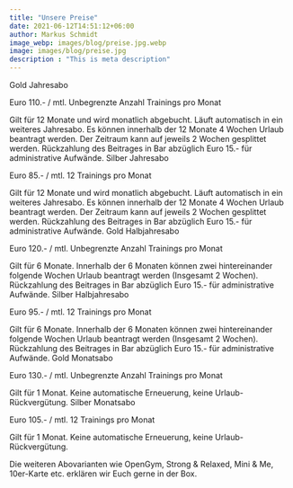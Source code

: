 ```yaml
---
title: "Unsere Preise"
date: 2021-06-12T14:51:12+06:00
author: Markus Schmidt
image_webp: images/blog/preise.jpg.webp
image: images/blog/preise.jpg
description : "This is meta description"
---
```



Gold Jahresabo
	

Euro 110.- / mtl.
Unbegrenzte Anzahl
Trainings pro Monat

Gilt für 12 Monate und wird monatlich abgebucht. Läuft automatisch in ein weiteres Jahresabo. Es können innerhalb der 12 Monate
4 Wochen Urlaub beantragt werden. Der Zeitraum kann auf jeweils 2 Wochen gesplittet werden. Rückzahlung des Beitrages in Bar abzüglich Euro 15.- für administrative Aufwände.
Silber Jahresabo
	

Euro 85.- / mtl.
12 Trainings pro Monat

Gilt für 12 Monate und wird monatlich abgebucht. Läuft automatisch in ein weiteres Jahresabo. Es können innerhalb der 12 Monate
4 Wochen Urlaub beantragt werden. Der Zeitraum kann auf jeweils 2 Wochen gesplittet werden. Rückzahlung des Beitrages in Bar abzüglich Euro 15.- für administrative Aufwände.
Gold Halbjahresabo
	

Euro 120.- / mtl.
Unbegrenzte Anzahl
Trainings pro Monat

Gilt für 6 Monate. Innerhalb der 6 Monaten können zwei hintereinander folgende Wochen Urlaub beantragt werden (Insgesamt 2 Wochen). Rückzahlung des Beitrages in Bar abzüglich Euro 15.- für administrative Aufwände.
Silber Halbjahresabo
	

Euro 95.- / mtl.
12 Trainings pro Monat

Gilt für 6 Monate. Innerhalb der 6 Monaten können zwei hintereinander folgende Wochen Urlaub beantragt werden (Insgesamt 2 Wochen). Rückzahlung des Beitrages in Bar abzüglich Euro 15.- für administrative Aufwände.
Gold Monatsabo
	

Euro 130.- / mtl.
Unbegrenzte Anzahl
Trainings pro Monat

Gilt für 1 Monat. Keine automatische Erneuerung, keine Urlaub-Rückvergütung.
Silber Monatsabo
	

Euro 105.- / mtl.
12 Trainings pro Monat

Gilt für 1 Monat. Keine automatische Erneuerung, keine Urlaub-Rückvergütung.

Die weiteren Abovarianten wie OpenGym, Strong & Relaxed, Mini & Me, 10er-Karte etc. erklären wir Euch gerne in der Box.